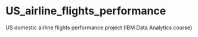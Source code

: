 # US_airline_flights_performance
US domestic airline flights performance project (IBM Data Analytics course)
